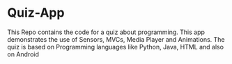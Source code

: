 # Quiz-App
This Repo contains the code for a quiz about programming. This app demonstrates the use of Sensors, MVCs, Media Player and Animations. The quiz is based on Programming languages like Python, Java, HTML and also on Android
